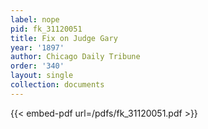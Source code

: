 ```yaml
---
label: nope
pid: fk_31120051
title: Fix on Judge Gary
year: '1897'
author: Chicago Daily Tribune
order: '340'
layout: single
collection: documents
---
```



{{< embed-pdf url=/pdfs/fk_31120051.pdf >}}